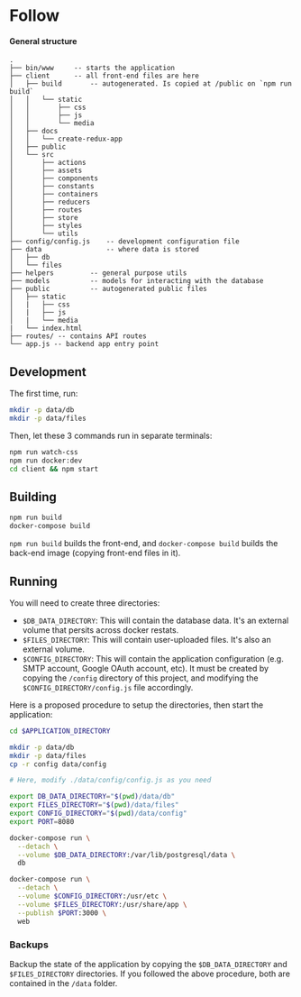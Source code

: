 
# Follow

#### General structure
```
.
├── bin/www     -- starts the application
├── client      -- all front-end files are here
│   ├── build       -- autogenerated. Is copied at /public on `npm run build`
│   │   └── static
│   │       ├── css
│   │       ├── js
│   │       └── media
│   ├── docs
│   │   └── create-redux-app
│   ├── public
│   └── src
│       ├── actions
│       ├── assets
│       ├── components
│       ├── constants
│       ├── containers
│       ├── reducers
│       ├── routes
│       ├── store
│       ├── styles
│       └── utils
├── config/config.js    -- development configuration file
├── data                -- where data is stored
│   ├── db
│   └── files
├── helpers         -- general purpose utils
├── models          -- models for interacting with the database
├── public          -- autogenerated public files
│   ├── static
│   |   ├── css
│   |   ├── js
│   |   └── media
|   └── index.html
├── routes/ -- contains API routes
└── app.js -- backend app entry point
```

## Development

The first time, run:
```sh
mkdir -p data/db
mkdir -p data/files
```

Then, let these 3 commands run in separate terminals:

```sh
npm run watch-css
npm run docker:dev
cd client && npm start
```


## Building

```sh
npm run build
docker-compose build
```

`npm run build` builds the front-end, and `docker-compose build` builds the
back-end image (copying front-end files in it).


## Running

You will need to create three directories:

- `$DB_DATA_DIRECTORY`: This will contain the database data. It's an external
     volume that persits across docker restats.
- `$FILES_DIRECTORY`: This will contain user-uploaded files. It's also an
     external volume.
- `$CONFIG_DIRECTORY`: This will contain the application configuration (e.g.
     SMTP account, Google OAuth account, etc). It must be created by copying the
     `/config` directory of this project, and modifying the
     `$CONFIG_DIRECTORY/config.js` file accordingly.

Here is a proposed procedure to setup the directories, then start the
application:

```sh
cd $APPLICATION_DIRECTORY

mkdir -p data/db
mkdir -p data/files
cp -r config data/config

# Here, modify ./data/config/config.js as you need

export DB_DATA_DIRECTORY="$(pwd)/data/db"
export FILES_DIRECTORY="$(pwd)/data/files"
export CONFIG_DIRECTORY="$(pwd)/data/config"
export PORT=8080

docker-compose run \
  --detach \
  --volume $DB_DATA_DIRECTORY:/var/lib/postgresql/data \
  db

docker-compose run \
  --detach \
  --volume $CONFIG_DIRECTORY:/usr/etc \
  --volume $FILES_DIRECTORY:/usr/share/app \
  --publish $PORT:3000 \
  web
```

### Backups

Backup the state of the application by copying the `$DB_DATA_DIRECTORY` and
`$FILES_DIRECTORY` directories. If you followed the above procedure, both are
contained in the `/data` folder.
